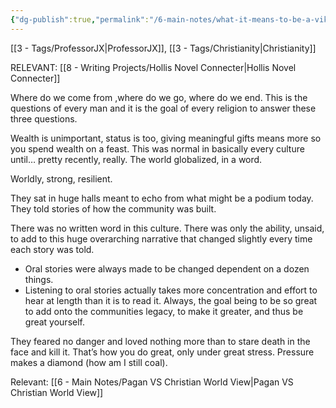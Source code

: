 ```yaml
---
{"dg-publish":true,"permalink":"/6-main-notes/what-it-means-to-be-a-viking/"}
---
```


[[3 - Tags/ProfessorJX\|ProfessorJX]], [[3 - Tags/Christianity\|Christianity]]


RELEVANT: 
[[8 - Writing Projects/Hollis Novel Connecter\|Hollis Novel Connecter]]


Where do we come from ,where do we go, where do we end. This is the questions of every man and it is the goal of every religion to answer these three questions.

Wealth is unimportant, status is too, giving meaningful gifts means more so you spend wealth on a feast. This was normal in basically every culture until… pretty recently, really. The world globalized, in a word.

Worldly, strong, resilient.



They sat in huge halls meant to echo from what might be a podium today. They told stories of how the community was built. 

There was no written word in this culture. There was only the ability, unsaid, to add to this huge overarching narrative that changed slightly every time each story was told. 
- Oral stories were always made to be changed dependent on a dozen things. 
- Listening to oral stories actually takes more concentration and effort to hear at length than it is to read it.
Always, the goal being to be so great to add onto the communities legacy, to make it greater, and thus be great yourself. 

They feared no danger and loved nothing more than to stare death in the face and kill it. That’s how you do great, only under great stress. Pressure makes a diamond (how am I still coal).



Relevant:
[[6 - Main Notes/Pagan VS Christian World View\|Pagan VS Christian World View]]




















